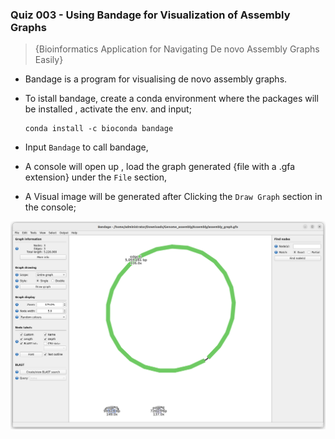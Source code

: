 ### Quiz 003 -   Using Bandage for Visualization of Assembly Graphs
> {Bioinformatics Application for Navigating De novo Assembly Graphs Easily}

- Bandage is a program for visualising de novo assembly graphs.
- To istall bandage, create a conda environment where the packages will be installed , activate the env. and input;

  ```
  conda install -c bioconda bandage
  ```
- Input ``` Bandage ``` to call bandage,
- A console will open up , load the graph generated {file with a .gfa extension} under the ```File``` section,
- A Visual image will be generated after Clicking the `Draw Graph` section in the console;
  
![Bandage Image001](https://github.com/Brian-Kimutai/AMR-Bioinformatics-Assingments/blob/main/Images/Bandage_Image001.png)
